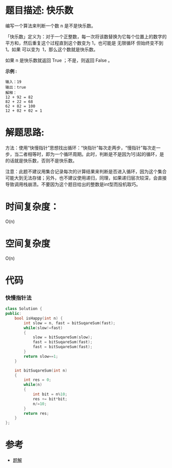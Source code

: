 # 题目描述:  快乐数

编写一个算法来判断一个数 n 是不是快乐数。

「快乐数」定义为：对于一个正整数，每一次将该数替换为它每个位置上的数字的平方和，然后重复这个过程直到这个数变为 1，也可能是 无限循环 但始终变不到 1。如果 可以变为  1，那么这个数就是快乐数。

如果 n 是快乐数就返回 True ；不是，则返回 False 。


**示例 :**
```
输入：19
输出：true
解释：
12 + 92 = 82
82 + 22 = 68
62 + 82 = 100
12 + 02 + 02 = 1
```
  
# 解题思路:
方法：使用“快慢指针”思想找出循环：“快指针”每次走两步，“慢指针”每次走一步，当二者相等时，即为一个循环周期。此时，判断是不是因为1引起的循环，是的话就是快乐数，否则不是快乐数。

注意：此题不建议用集合记录每次的计算结果来判断是否进入循环，因为这个集合可能大到无法存储；另外，也不建议使用递归，同理，如果递归层次较深，会直接导致调用栈崩溃。不要因为这个题目给出的整数是int型而投机取巧。
 
# 时间复杂度：
  O(n)
# 空间复杂度
  O(n)
  
# 代码

###  快慢指针法
```c++
class Solution {
public:
    bool isHappy(int n) {
        int slow = n, fast = bitSuqareSum(fast);
        while(slow!=fast)
        {
            slow = bitSuqareSum(slow);
            fast = bitSuqareSum(fast);
            fast = bitSuqareSum(fast);
        }
        return slow==1;
    }

    int bitSuqareSum(int n)
    {
        int res = 0;
        while(n)
        {
            int bit = n%10;
            res += bit*bit;
            n/=10;
        }
        return res;
    }
};
```
# 参考

  -  [题解](https://leetcode-cn.com/problems/happy-number/solution/kuai-le-de-zhi-shi-dian-zeng-jia-liao-by-sweetiee/)
